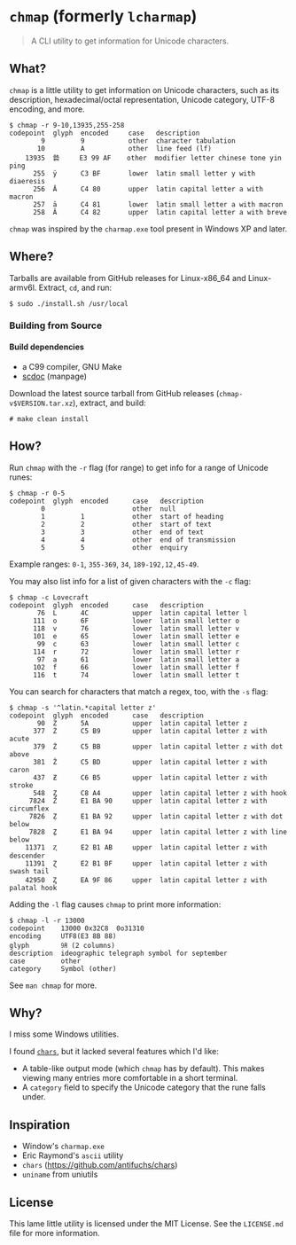 # `chmap` (formerly `lcharmap`)

> A CLI utility to get information for Unicode characters.

## What?

`chmap` is a little utility to get information on Unicode characters,
such as its description, hexadecimal/octal representation, Unicode
category, UTF-8 encoding, and more.

```
$ chmap -r 9-10,13935,255-258
codepoint  glyph  encoded     case   description
        9         9           other  character tabulation
       10         A           other  line feed (lf)
    13935  㙯     E3 99 AF    other  modifier letter chinese tone yin ping
      255  ÿ      C3 BF       lower  latin small letter y with diaeresis
      256  Ā      C4 80       upper  latin capital letter a with macron
      257  ā      C4 81       lower  latin small letter a with macron
      258  Ă      C4 82       upper  latin capital letter a with breve
```

`chmap` was inspired by the `charmap.exe` tool present in Windows XP and
later.

## Where?

Tarballs are available from GitHub releases for Linux-x86_64 and
Linux-armv6l. Extract, `cd`, and run:

```
$ sudo ./install.sh /usr/local
```

### Building from Source

#### Build dependencies
- a C99 compiler, GNU Make
- [scdoc](https://git.sr.ht/~sircmpwn/scdoc) (manpage)

Download the latest source tarball from GitHub releases
(`chmap-v$VERSION.tar.xz`), extract, and build:

```
# make clean install
```

## How?

Run `chmap` with the `-r` flag (for *r*ange) to get info for a range of
Unicode runes:

```
$ chmap -r 0-5
codepoint  glyph  encoded      case   description
        0                      other  null
        1         1            other  start of heading
        2         2            other  start of text
        3         3            other  end of text
        4         4            other  end of transmission
        5         5            other  enquiry
```

Example ranges: `0-1`, `355-369`, `34`, `189-192,12,45-49`.

You may also list info for a list of given characters with the `-c` flag:

```
$ chmap -c Lovecraft
codepoint  glyph  encoded      case   description
       76  L      4C           upper  latin capital letter l
      111  o      6F           lower  latin small letter o
      118  v      76           lower  latin small letter v
      101  e      65           lower  latin small letter e
       99  c      63           lower  latin small letter c
      114  r      72           lower  latin small letter r
       97  a      61           lower  latin small letter a
      102  f      66           lower  latin small letter f
      116  t      74           lower  latin small letter t
```

You can search for characters that match a regex, too, with the `-s` flag:

```
$ chmap -s '^latin.*capital letter z'                                                       
codepoint  glyph  encoded      case   description
       90  Z      5A           upper  latin capital letter z
      377  Ź      C5 B9        upper  latin capital letter z with acute
      379  Ż      C5 BB        upper  latin capital letter z with dot above
      381  Ž      C5 BD        upper  latin capital letter z with caron
      437  Ƶ      C6 B5        upper  latin capital letter z with stroke
      548  Ȥ      C8 A4        upper  latin capital letter z with hook
     7824  Ẑ      E1 BA 90     upper  latin capital letter z with circumflex
     7826  Ẓ      E1 BA 92     upper  latin capital letter z with dot below
     7828  Ẕ      E1 BA 94     upper  latin capital letter z with line below
    11371  Ⱬ      E2 B1 AB     upper  latin capital letter z with descender
    11391  Ɀ      E2 B1 BF     upper  latin capital letter z with swash tail
    42950  Ᶎ      EA 9F 86     upper  latin capital letter z with palatal hook
```

Adding the `-l` flag causes `chmap` to print more information:

```
$ chmap -l -r 13000                                                                         
codepoint    13000 0x32C8  0o31310
encoding     UTF8(E3 8B 88)
glyph        ㋈ (2 columns)
description  ideographic telegraph symbol for september
case         other
category     Symbol (other)
```

See `man chmap` for more.

## Why?

I miss some Windows utilities.

I found [`chars`](https://github.com/antifuchs/chars), but it lacked
several features which I'd like:

- A table-like output mode (which `chmap` has by default). This makes
  viewing many entries more comfortable in a short terminal.
- A `category` field to specify the Unicode category that the rune falls
  under.

## Inspiration

- Window's `charmap.exe`
- Eric Raymond's `ascii` utility
- `chars` (https://github.com/antifuchs/chars)
- `uniname` from uniutils

## License

This lame little utility is licensed under the MIT License. See
the `LICENSE.md` file for more information.
